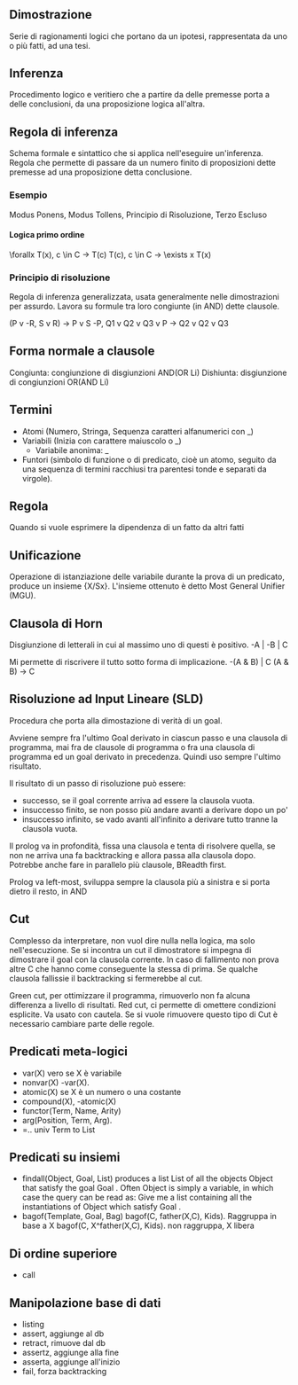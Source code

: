 # 

## Dimostrazione
Serie di ragionamenti logici che portano da un ipotesi, rappresentata da uno o più fatti, ad una tesi.

## Inferenza
Procedimento logico e veritiero che a partire da delle premesse porta a delle conclusioni, da una proposizione logica all'altra.

## Regola di inferenza
Schema formale e sintattico che si applica nell'eseguire un'inferenza. Regola che permette di passare da un numero finito di proposizioni dette premesse ad una proposizione detta conclusione.

### Esempio
Modus Ponens, Modus Tollens, Principio di Risoluzione, Terzo Escluso

#### Logica primo ordine
\forallx T(x), c \in C -> T(c)
T(c), c \in C -> \exists x T(x)

### Principio di risoluzione
Regola di inferenza generalizzata, usata generalmente nelle dimostrazioni per assurdo. Lavora su formule tra loro congiunte (in AND) dette clausole.

(P v -R, S v R) -> P v S
-P, Q1 v Q2 v Q3 v P -> Q2 v Q2 v Q3

## Forma normale a clausole
Congiunta: congiunzione di disgiunzioni AND(OR Li)
Dishiunta: disgiunzione di congiunzioni OR(AND Li)

## Termini
* Atomi (Numero, Stringa, Sequenza caratteri alfanumerici con \_)
* Variabili (Inizia con carattere maiuscolo o \_)
    * Variabile anonima: _
* Funtori (simbolo di funzione o di predicato, cioè un atomo, seguito da una sequenza di termini racchiusi tra parentesi tonde e separati da virgole).

## Regola
Quando si vuole esprimere la dipendenza di un fatto da altri fatti

## Unificazione
Operazione di istanziazione delle variabile durante la prova di un predicato, produce un insieme {X/Sx}. L'insieme ottenuto è detto Most General Unifier (MGU).

## Clausola di Horn
Disgiunzione di letterali in cui al massimo uno di questi è positivo.
-A | -B | C

Mi permette di riscrivere il tutto sotto forma di implicazione.
-(A & B) | C 
(A & B) -> C

## Risoluzione ad Input Lineare (SLD)
Procedura che porta alla dimostazione di verità di un goal.

Avviene sempre fra l'ultimo Goal derivato in ciascun passo e una clausola di programma, mai fra de clausole di programma o fra una clausola di programma ed un goal derivato in precedenza. 
Quindi uso sempre l'ultimo risultato.

Il risultato di un passo di risoluzione può essere:
* successo, se il goal corrente arriva ad essere la clausola vuota.
* insuccesso finito, se non posso più andare avanti a derivare dopo un po'
* insuccesso infinito, se vado avanti all'infinito a derivare tutto tranne la clausola vuota.

Il prolog va in profondità, fissa una clausola e tenta di risolvere quella, se non ne arriva una fa backtracking e allora passa alla clausola dopo. 
Potrebbe anche fare in parallelo più clausole, BReadth first.

Prolog va left-most, sviluppa sempre la clausola più a sinistra e si porta dietro il resto, in AND
 
## Cut
Complesso da interpretare, non vuol dire nulla nella logica, ma solo nell'esecuzione.
Se si incontra un cut il dimostratore si impegna di dimostrare il goal con la clausola corrente. In caso di fallimento non prova altre C che hanno come conseguente la stessa di prima. Se qualche clausola fallissie il backtracking si fermerebbe al cut.

Green cut, per ottimizzare il programma, rimuoverlo non fa alcuna differenza a livello di risultati.
Red cut, ci permette di omettere condizioni esplicite. Va usato con cautela. Se si vuole rimuovere questo tipo di Cut è necessario cambiare parte delle regole.

## Predicati meta-logici
* var(X) vero se X è variabile
* nonvar(X) -var(X).
* atomic(X) se X è un numero o una costante
* compound(X), -atomic(X)
* functor(Term, Name, Arity)
* arg(Position, Term, Arg).
* =.. univ Term to List

## Predicati su insiemi
* findall(Object, Goal, List)
produces a list List of all the objects Object that satisfy the goal Goal . Often Object is simply a variable, in which case the query can be read as: Give me a list containing all the instantiations of Object which satisfy Goal .
* bagof(Template, Goal, Bag)
bagof(C, father(X,C), Kids).
Raggruppa in base a X
bagof(C, X^father(X,C), Kids). non raggruppa, X libera

## Di ordine superiore
* call 

## Manipolazione base di dati
* listing
* assert, aggiunge al db
* retract, rimuove dal db
* assertz, aggiunge alla fine
* asserta, aggiunge all'inizio
* fail, forza backtracking

